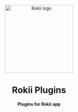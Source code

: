 <p align="center">
    <img
        alt="Rokii logo"
        width="220"
        src="https://raw.githubusercontent.com/RokiiApp/plugins/main/assets/icon.svg"
    />
</p>

<h1 align="center">Rokii Plugins</h1>
<h4 align="center">Plugins for Rokii app</h4>
